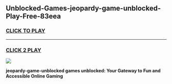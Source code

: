 
## Unblocked-Games-jeopardy-game-unblocked-Play-Free-83eea
<h3>
<a href="https://premium76.site?title=jeopardy-game-unblocked&ref=18A1">CLICK TO PLAY</a></h3>
<hr>

<h3>
<a href="https://premium76.site?title=jeopardy-game-unblocked&ref=18A1">CLICK 2 PLAY</a>
  
</h3>

<a href="https://premium76.site?title=jeopardy-game-unblocked&ref=18A1"><img src="https://clearcache.store/games.png"></a>


**jeopardy-game-unblocked games unblocked: Your Gateway to Fun and Accessible Online Gaming**
